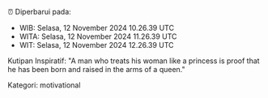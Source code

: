 ⏰ Diperbarui pada:
- WIB: Selasa, 12 November 2024 10.26.39 UTC
- WITA: Selasa, 12 November 2024 11.26.39 UTC
- WIT: Selasa, 12 November 2024 12.26.39 UTC

Kutipan Inspiratif:
"A man who treats his woman like a princess is proof that he has been born and raised in the arms of a queen."


Kategori: motivational

